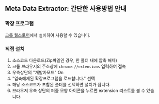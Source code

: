 ## Meta Data Extractor: 간단한 사용방법 안내

### 확장 프로그램

[크롬 웹스토어](https://chromewebstore.google.com/detail/metadata-extractor/pdikiboojnhoacoknfdpndeddocnbmop "metadata-extractor")에서 설치하여 사용할 수 있습니다.

### 직접 설치 

1. 소스코드 다운로드(Zip파일인 경우, 한 폴더 내에 압축 해제)
2. 크롬 브라우저의 주소창에 `chrome://extensions` 입력하여 접속
3. 우측상단의 "개발자모드" On
4. "업츅해제된 확장프로그램을 로드합니다." 선택
5. 해당 소스코드가 포함된 폴더를 선택하면 설치가 됩니다.
6. 브라우저 우측 상단의 퍼즐 모양 아이콘을 누르면 extension 리스트를 볼 수 있습니다.
